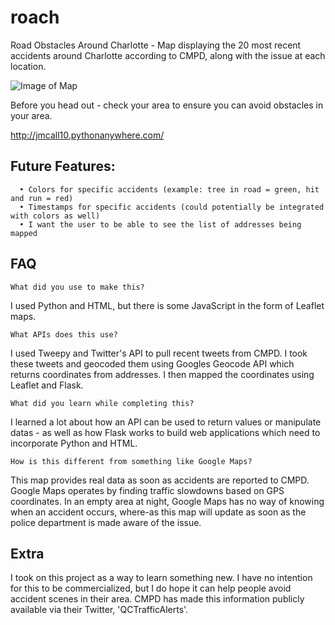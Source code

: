 # roach
Road Obstacles Around Charlotte - Map displaying the 20 most recent accidents around Charlotte according to CMPD, along with the issue at each location.

![Image of Map](https://i.imgur.com/bg4GKgW.png)

Before you head out - check your area to ensure you can avoid obstacles in your area.

http://jmcall10.pythonanywhere.com/

## Future Features:
```
  • Colors for specific accidents (example: tree in road = green, hit and run = red)
  • Timestamps for specific accidents (could potentially be integrated with colors as well)
  • I want the user to be able to see the list of addresses being mapped
```

## FAQ

```
What did you use to make this?
```
I used Python and HTML, but there is some JavaScript in the form of Leaflet maps.

```
What APIs does this use?
```
I used Tweepy and Twitter's API to pull recent tweets from CMPD. I took these tweets and geocoded them using Googles Geocode API which returns coordinates from addresses. I then mapped the coordinates using Leaflet and Flask.

```
What did you learn while completing this?
```
I learned a lot about how an API can be used to return values or manipulate datas - as well as how Flask works to build web applications which need to incorporate Python and HTML.

```
How is this different from something like Google Maps?
```
This map provides real data as soon as accidents are reported to CMPD. Google Maps operates by finding traffic slowdowns based on GPS coordinates. In an empty area at night, Google Maps has no way of knowing when an accident occurs, where-as this map will update as soon as the police department is made aware of the issue.

## Extra

I took on this project as a way to learn something new. I have no intention for this to be commercialized, but I do hope it can help people avoid accident scenes in their area. CMPD has made this information publicly available via their Twitter, 'QCTrafficAlerts'.
